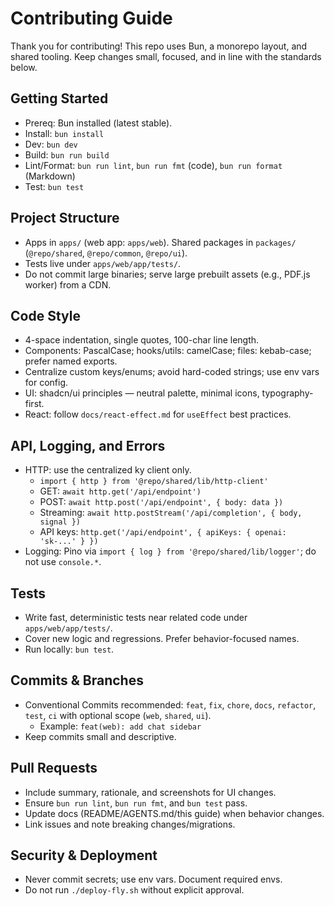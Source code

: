# Contributing Guide

Thank you for contributing! This repo uses Bun, a monorepo layout, and shared tooling. Keep changes small, focused, and in line with the standards below.

## Getting Started

- Prereq: Bun installed (latest stable).
- Install: `bun install`
- Dev: `bun dev`
- Build: `bun run build`
- Lint/Format: `bun run lint`, `bun run fmt` (code), `bun run format` (Markdown)
- Test: `bun test`

## Project Structure

- Apps in `apps/` (web app: `apps/web`). Shared packages in `packages/` (`@repo/shared`, `@repo/common`, `@repo/ui`).
- Tests live under `apps/web/app/tests/`.
- Do not commit large binaries; serve large prebuilt assets (e.g., PDF.js worker) from a CDN.

## Code Style

- 4-space indentation, single quotes, 100-char line length.
- Components: PascalCase; hooks/utils: camelCase; files: kebab-case; prefer named exports.
- Centralize custom keys/enums; avoid hard-coded strings; use env vars for config.
- UI: shadcn/ui principles — neutral palette, minimal icons, typography-first.
- React: follow `docs/react-effect.md` for `useEffect` best practices.

## API, Logging, and Errors

- HTTP: use the centralized ky client only.
  - `import { http } from '@repo/shared/lib/http-client'`
  - GET: `await http.get('/api/endpoint')`
  - POST: `await http.post('/api/endpoint', { body: data })`
  - Streaming: `await http.postStream('/api/completion', { body, signal })`
  - API keys: `http.get('/api/endpoint', { apiKeys: { openai: 'sk-...' } })`
- Logging: Pino via `import { log } from '@repo/shared/lib/logger'`; do not use `console.*`.

## Tests

- Write fast, deterministic tests near related code under `apps/web/app/tests/`.
- Cover new logic and regressions. Prefer behavior-focused names.
- Run locally: `bun test`.

## Commits & Branches

- Conventional Commits recommended: `feat`, `fix`, `chore`, `docs`, `refactor`, `test`, `ci` with optional scope (`web`, `shared`, `ui`).
  - Example: `feat(web): add chat sidebar`
- Keep commits small and descriptive.

## Pull Requests

- Include summary, rationale, and screenshots for UI changes.
- Ensure `bun run lint`, `bun run fmt`, and `bun test` pass.
- Update docs (README/AGENTS.md/this guide) when behavior changes.
- Link issues and note breaking changes/migrations.

## Security & Deployment

- Never commit secrets; use env vars. Document required envs.
- Do not run `./deploy-fly.sh` without explicit approval.
